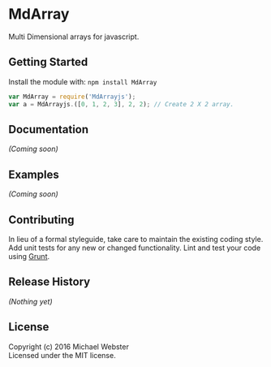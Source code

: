 # MdArray

Multi Dimensional arrays for javascript.

## Getting Started
Install the module with: `npm install MdArray`

```javascript
var MdArray = require('MdArrayjs');
var a = MdArrayjs.([0, 1, 2, 3], 2, 2); // Create 2 X 2 array.
```

## Documentation
_(Coming soon)_

## Examples
_(Coming soon)_

## Contributing
In lieu of a formal styleguide, take care to maintain the existing coding style. Add unit tests for any new or changed functionality. Lint and test your code using [Grunt](http://gruntjs.com/).

## Release History
_(Nothing yet)_

## License
Copyright (c) 2016 Michael Webster  
Licensed under the MIT license.
